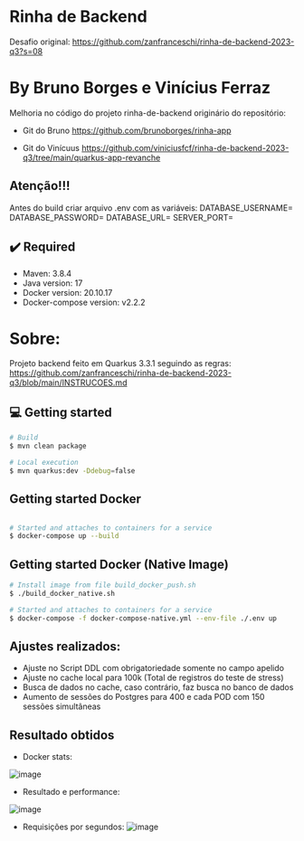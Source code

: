 # Rinha de Backend

Desafio original:
https://github.com/zanfranceschi/rinha-de-backend-2023-q3?s=08


# By Bruno Borges e Vinícius Ferraz
Melhoria no código do projeto rinha-de-backend originário do repositório:

* Git do Bruno
https://github.com/brunoborges/rinha-app

* Git do Vinícuus
https://github.com/viniciusfcf/rinha-de-backend-2023-q3/tree/main/quarkus-app-revanche


## Atenção!!!
Antes do build criar arquivo .env com as variáveis:
DATABASE_USERNAME=
DATABASE_PASSWORD=
DATABASE_URL=
SERVER_PORT=

## ✔️ Required
* Maven: 3.8.4
* Java version: 17
* Docker version: 20.10.17
* Docker-compose version: v2.2.2

# Sobre:
Projeto backend feito em Quarkus 3.3.1 seguindo as regras:
https://github.com/zanfranceschi/rinha-de-backend-2023-q3/blob/main/INSTRUCOES.md


## 💻 Getting started

```bash
# Build 
$ mvn clean package

# Local execution
$ mvn quarkus:dev -Ddebug=false
```


## Getting started Docker
```bash

# Started and attaches to containers for a service
$ docker-compose up --build
```


## Getting started Docker (Native Image)
```bash
# Install image from file build_docker_push.sh 
$ ./build_docker_native.sh 

# Started and attaches to containers for a service
$ docker-compose -f docker-compose-native.yml --env-file ./.env up
```






## Ajustes realizados:

* Ajuste no Script DDL com obrigatoriedade somente no campo apelido
* Ajuste no cache local para 100k (Total de registros do teste de stress)
* Busca de dados no cache, caso contrário, faz busca no banco de dados
* Aumento de sessões do Postgres para 400 e cada POD com 150 sessões simultâneas



## Resultado obtidos

* Docker stats:

![image](https://github.com/zsantana/rinha-backend-by-bruno-borges/assets/17239827/b494d062-c8ad-4299-93cf-c264e68910ee)


* Resultado e performance:

![image](https://github.com/zsantana/rinha-backend-by-bruno-borges/assets/17239827/3675a4b7-6f06-4b55-b09d-64074562aa99)



* Requisições por segundos:
![image](https://github.com/zsantana/rinha-backend-by-bruno-borges/assets/17239827/c4339b73-778c-4cfb-9031-6a49d8b97e15)

